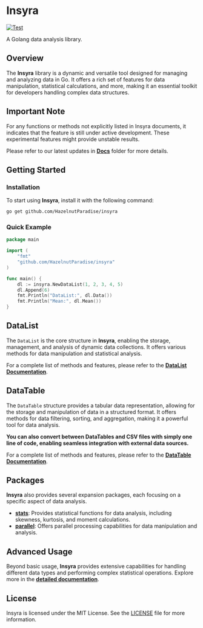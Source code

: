 # Insyra

[![Test](https://github.com/HazelnutParadise/insyra/actions/workflows/test.yml/badge.svg)](https://github.com/HazelnutParadise/insyra/actions/workflows/test.yml)

A Golang data analysis library.

## Overview

The **Insyra** library is a dynamic and versatile tool designed for managing and analyzing data in Go. It offers a rich set of features for data manipulation, statistical calculations, and more, making it an essential toolkit for developers handling complex data structures.

## Important Note

For any functions or methods not explicitly listed in Insyra documents, it indicates that the feature is still under active development. These experimental features might provide unstable results. 

Please refer to our latest updates in **[Docs](https://github.com/HazelnutParadise/insyra/tree/main/Docs)** folder for more details.


## Getting Started

### Installation

To start using **Insyra**, install it with the following command:

```sh
go get github.com/HazelnutParadise/insyra
```

### Quick Example

```go
package main

import (
    "fmt"
    "github.com/HazelnutParadise/insyra"
)

func main() {
    dl := insyra.NewDataList(1, 2, 3, 4, 5)
    dl.Append(6)
    fmt.Println("DataList:", dl.Data())
    fmt.Println("Mean:", dl.Mean())
}
```

## DataList

The `DataList` is the core structure in **Insyra**, enabling the storage, management, and analysis of dynamic data collections. It offers various methods for data manipulation and statistical analysis. 

For a complete list of methods and features, please refer to the **[DataList Documentation](https://github.com/HazelnutParadise/insyra/tree/main/Docs/DataList.md)**.

## DataTable

The `DataTable` structure provides a tabular data representation, allowing for the storage and manipulation of data in a structured format. It offers methods for data filtering, sorting, and aggregation, making it a powerful tool for data analysis.

**You can also convert between DataTables and CSV files with simply one line of code, enabling seamless integration with external data sources.**

For a complete list of methods and features, please refer to the **[DataTable Documentation](https://github.com/HazelnutParadise/insyra/tree/main/Docs/DataTable.md)**.

## Packages

**Insyra** also provides several expansion packages, each focusing on a specific aspect of data analysis.

- **[stats](https://github.com/HazelnutParadise/insyra/tree/main/Docs/stats.md)**: Provides statistical functions for data analysis, including skewness, kurtosis, and moment calculations.
- **[parallel](https://github.com/HazelnutParadise/insyra/tree/main/Docs/parallel.md)**: Offers parallel processing capabilities for data manipulation and analysis.

## Advanced Usage

Beyond basic usage, **Insyra** provides extensive capabilities for handling different data types and performing complex statistical operations. Explore more in the **[detailed documentation](https://github.com/HazelnutParadise/insyra/tree/main/Docs)**.

<!-- ## Contributing

Contributions are welcome! For more details, see the [contributing guidelines](https://github.com/HazelnutParadise/insyra/blob/main/CONTRIBUTING.md). -->

## License

Insyra is licensed under the MIT License. See the [LICENSE](https://github.com/HazelnutParadise/insyra/blob/main/LICENSE) file for more information.
